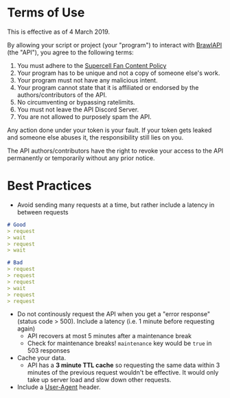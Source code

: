 # Terms of Use

This is effective as of 4 March 2019.

By allowing your script or project (your "program") to interact with [BrawlAPI](https://brawlapi.cf/api) (the "API"), you agree to the following terms:

1. You must adhere to the [Supercell Fan Content Policy](https://supercell.com/en/fan-content-policy/)
2. Your program has to be unique and not a copy of someone else's work. 
3. Your program must not have any malicious intent.
4. Your program cannot state that it is affiliated or endorsed by the authors/contributors of the API. 
5. No circumventing or bypassing ratelimits.
6. You must not leave the API Discord Server.
7. You are not allowed to purposely spam the API.

Any action done under your token is your fault. If your token gets leaked and someone else abuses it, the responsibility still lies on you.

The API authors/contributors have the right to revoke your access to the API permanently or temporarily without any prior notice. 

# Best Practices
- Avoid sending many requests at a time, but rather include a latency in between requests
```markdown
# Good
> request
> wait
> request
> wait

# Bad
> request
> request
> request
> wait
> request
> request
```
- Do not continously request the API when you get a "error response" (status code > 500). Include a latency (i.e. 1 minute before requesting again)
    - API recovers at most 5 minutes after a maintenance break
    - Check for maintenance breaks! `maintenance` key would be `true` in 503 responses
- Cache your data. 
    - API has a **3 minute TTL cache** so requesting the same data within 3 minutes of the previous request wouldn't be effective. It would only take up server load and slow down other requests.
- Include a [User-Agent](https://developer.mozilla.org/en-US/docs/Web/HTTP/Headers/User-Agent) header.
